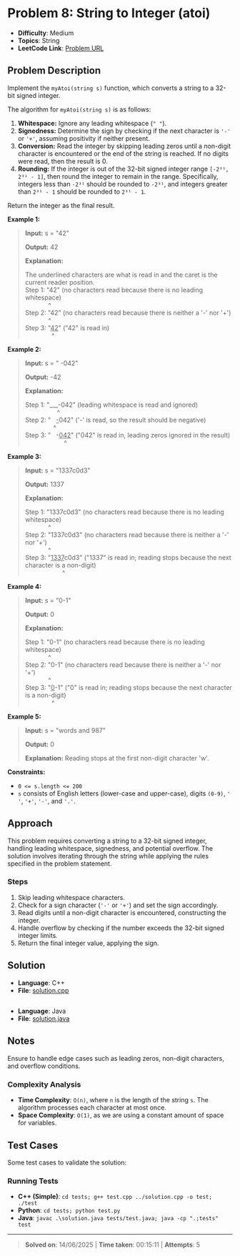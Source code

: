 # Problem 8: String to Integer (atoi)

- **Difficulty**: Medium
- **Topics**: String
- **LeetCode Link**: [Problem URL](https://leetcode.com/problems/string-to-integer-atoi/)

## Problem Description

Implement the `myAtoi(string s)` function, which converts a string to a 32-bit signed integer.

The algorithm for `myAtoi(string s)` is as follows:

1. **Whitespace:** Ignore any leading whitespace (`" "`).
2. **Signedness:** Determine the sign by checking if the next character is `'-'` or `'+'`, assuming positivity if neither present.
3. **Conversion:** Read the integer by skipping leading zeros until a non-digit character is encountered or the end of the string is reached. If no digits were read, then the result is 0.
4. **Rounding:** If the integer is out of the 32-bit signed integer range `[-2³¹, 2³¹ - 1]`, then round the integer to remain in the range. Specifically, integers less than `-2³¹` should be rounded to `-2³¹`, and integers greater than `2³¹ - 1` should be rounded to `2³¹ - 1`.

Return the integer as the final result.

**Example 1:**

> **Input:** s = "42"
>
> **Output:** 42
>
> **Explanation:**
>
> The underlined characters are what is read in and the caret is the current reader position.  
> Step 1: "42" (no characters read because there is no leading whitespace)  
&nbsp;&nbsp;&nbsp;&nbsp;&nbsp;&nbsp;&nbsp;&nbsp;&nbsp;&nbsp;&nbsp;&nbsp;&nbsp;^  
> Step 2: "42" (no characters read because there is neither a '-' nor '+')  
&nbsp;&nbsp;&nbsp;&nbsp;&nbsp;&nbsp;&nbsp;&nbsp;&nbsp;&nbsp;&nbsp;&nbsp;&nbsp;^  
> Step 3: "<u>42</u>" ("42" is read in)  
&nbsp;&nbsp;&nbsp;&nbsp;&nbsp;&nbsp;&nbsp;&nbsp;&nbsp;&nbsp;&nbsp;&nbsp;&nbsp;&nbsp;&nbsp;^  

**Example 2:**

> **Input:** s = " -042"
>
> **Output:** -42
>
> **Explanation:**
>
> Step 1: "\_\_\_-042" (leading whitespace is read and ignored)  
&nbsp;&nbsp;&nbsp;&nbsp;&nbsp;&nbsp;&nbsp;&nbsp;&nbsp;&nbsp;&nbsp;&nbsp;&nbsp;&nbsp;&nbsp;&nbsp;&nbsp;&nbsp;^  
> Step 2: "&nbsp;&nbsp;&nbsp;<u>-</u>042" ('-' is read, so the result should be negative)  
&nbsp;&nbsp;&nbsp;&nbsp;&nbsp;&nbsp;&nbsp;&nbsp;&nbsp;&nbsp;&nbsp;&nbsp;&nbsp;&nbsp;&nbsp;&nbsp;^  
> Step 3: "&nbsp;&nbsp;&nbsp;-<u>042</u>" ("042" is read in, leading zeros ignored in the result)  
&nbsp;&nbsp;&nbsp;&nbsp;&nbsp;&nbsp;&nbsp;&nbsp;&nbsp;&nbsp;&nbsp;&nbsp;&nbsp;&nbsp;&nbsp;&nbsp;&nbsp;&nbsp;&nbsp;&nbsp;&nbsp;&nbsp;^

**Example 3:**

> **Input:** s = "1337c0d3"  
>
> **Output:** 1337  
>
>**Explanation:**
>
> Step 1: "1337c0d3" (no characters read because there is no leading whitespace)  
&nbsp;&nbsp;&nbsp;&nbsp;&nbsp;&nbsp;&nbsp;&nbsp;&nbsp;&nbsp;&nbsp;&nbsp;&nbsp;^  
Step 2: "1337c0d3" (no characters read because there is neither a '-' nor '+')  
&nbsp;&nbsp;&nbsp;&nbsp;&nbsp;&nbsp;&nbsp;&nbsp;&nbsp;&nbsp;&nbsp;&nbsp;&nbsp;^  
Step 3: "<u>1337</u>c0d3" ("1337" is read in; reading stops because the next character is a non-digit)  
&nbsp;&nbsp;&nbsp;&nbsp;&nbsp;&nbsp;&nbsp;&nbsp;&nbsp;&nbsp;&nbsp;&nbsp;&nbsp;&nbsp;&nbsp;&nbsp;&nbsp;&nbsp;&nbsp;&nbsp;&nbsp;^  

**Example 4:**

> **Input:** s = "0-1"
>
> **Output:** 0
>
> **Explanation:**
>
> Step 1: "0-1" (no characters read because there is no leading whitespace)  
&nbsp;&nbsp;&nbsp;&nbsp;&nbsp;&nbsp;&nbsp;&nbsp;&nbsp;&nbsp;&nbsp;&nbsp;&nbsp;^  
> Step 2: "0-1" (no characters read because there is neither a '-' nor '+')  
&nbsp;&nbsp;&nbsp;&nbsp;&nbsp;&nbsp;&nbsp;&nbsp;&nbsp;&nbsp;&nbsp;&nbsp;&nbsp;^  
> Step 3: "<u>0</u>-1" ("0" is read in; reading stops because the next character is a non-digit)  
&nbsp;&nbsp;&nbsp;&nbsp;&nbsp;&nbsp;&nbsp;&nbsp;&nbsp;&nbsp;&nbsp;&nbsp;&nbsp;&nbsp;&nbsp;^  

**Example 5:**

>
> **Input:** s = "words and 987"
>
> **Output:** 0
>
> **Explanation:** Reading stops at the first non-digit character 'w'.

**Constraints:**

- `0 <= s.length <= 200`
- `s` consists of English letters (lower-case and upper-case), digits `(0-9)`, `' '`, `'+'`, `'-'`, and `'.'`.

## Approach

This problem requires converting a string to a 32-bit signed integer, handling leading whitespace, signedness, and potential overflow. The solution involves iterating through the string while applying the rules specified in the problem statement.

### Steps

1. Skip leading whitespace characters.
2. Check for a sign character (`'-'` or `'+'`) and set the sign accordingly.
3. Read digits until a non-digit character is encountered, constructing the integer.
4. Handle overflow by checking if the number exceeds the 32-bit signed integer limits.
5. Return the final integer value, applying the sign.

## Solution

- **Language**: C++
- **File**: [solution.cpp](solution.cpp)

##

- **Language**: Java
- **File**: [solution.java](solution.java)

## Notes

Ensure to handle edge cases such as leading zeros, non-digit characters, and overflow conditions.

### Complexity Analysis

- **Time Complexity**: `O(n)`, where `n` is the length of the string `s`. The algorithm processes each character at most once.
- **Space Complexity**: `O(1)`, as we are using a constant amount of space for variables.

## Test Cases

Some test cases to validate the solution:

### Running Tests

- **C++ (Simple)**: `cd tests; g++ test.cpp ../solution.cpp -o test; ./test`
- **Python**: `cd tests; python test.py`
- **Java**: `javac .\solution.java tests/test.java; java -cp ".;tests" test`

---

> **Solved on**: 14/06/2025 |
> **Time taken**: 00:15:11 |
> **Attempts**: 5

